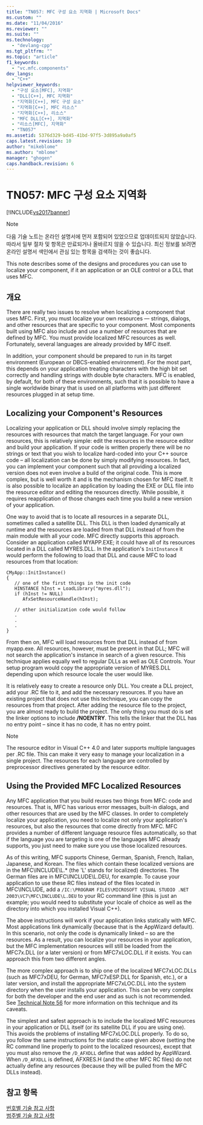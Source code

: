 ```yaml
---
title: "TN057: MFC 구성 요소 지역화 | Microsoft Docs"
ms.custom: ""
ms.date: "11/04/2016"
ms.reviewer: ""
ms.suite: ""
ms.technology: 
  - "devlang-cpp"
ms.tgt_pltfrm: ""
ms.topic: "article"
f1_keywords: 
  - "vc.mfc.components"
dev_langs: 
  - "C++"
helpviewer_keywords: 
  - "구성 요소[MFC], 지역화"
  - "DLL[C++], MFC 지역화"
  - "지역화[C++], MFC 구성 요소"
  - "지역화[C++], MFC 리소스"
  - "지역화[C++], 리소스"
  - "MFC DLL[C++], 지역화"
  - "리소스[MFC], 지역화"
  - "TN057"
ms.assetid: 5376d329-bd45-41bd-97f5-3d895a9a0af5
caps.latest.revision: 10
author: "mikeblome"
ms.author: "mblome"
manager: "ghogen"
caps.handback.revision: 6
---
```

# TN057: MFC 구성 요소 지역화
[!INCLUDE[vs2017banner](../assembler/inline/includes/vs2017banner.md)]

> [!NOTE]
>  다음 기술 노트는 온라인 설명서에 먼저 포함되어 있었으므로 업데이트되지 않았습니다.  따라서 일부 절차 및 항목은 만료되거나 올바르지 않을 수 있습니다.  최신 정보를 보려면 온라인 설명서 색인에서 관심 있는 항목을 검색하는 것이 좋습니다.  
  
 This note describes some of the designs and procedures you can use to localize your component, if it an application or an OLE control or a DLL that uses MFC.  
  
## 개요  
 There are really two issues to resolve when localizing a component that uses MFC.  First, you must localize your own resources — strings, dialogs, and other resources that are specific to your component.  Most components built using MFC also include and use a number of resources that are defined by MFC.  You must provide localized MFC resources as well.  Fortunately, several languages are already provided by MFC itself.  
  
 In addition, your component should be prepared to run in its target environment \(European or DBCS\-enabled environment\).  For the most part, this depends on your application treating characters with the high bit set correctly and handling strings with double byte characters.  MFC is enabled, by default, for both of these environments, such that it is possible to have a single worldwide binary that is used on all platforms with just different resources plugged in at setup time.  
  
## Localizing your Component's Resources  
 Localizing your application or DLL should involve simply replacing the resources with resources that match the target language.  For your own resources, this is relatively simple: edit the resources in the resource editor and build your application.  If your code is written properly there will be no strings or text that you wish to localize hard\-coded into your C\+\+ source code – all localization can be done by simply modifying resources.  In fact, you can implement your component such that all providing a localized version does not even involve a build of the original code.  This is more complex, but is well worth it and is the mechanism chosen for MFC itself.  It is also possible to localize an application by loading the EXE or DLL file into the resource editor and editing the resources directly.  While possible, it requires reapplication of those changes each time you build a new version of your application.  
  
 One way to avoid that is to locate all resources in a separate DLL, sometimes called a satellite DLL.  This DLL is then loaded dynamically at runtime and the resources are loaded from that DLL instead of from the main module with all your code.  MFC directly supports this approach.  Consider an application called MYAPP.EXE; it could have all of its resources located in a DLL called MYRES.DLL.  In the application's `InitInstance` it would perform the following to load that DLL and cause MFC to load resources from that location:  
  
```  
CMyApp::InitInstance()  
{  
   // one of the first things in the init code  
   HINSTANCE hInst = LoadLibrary("myres.dll");  
   if (hInst != NULL)  
      AfxSetResourceHandle(hInst);  
  
   // other initialization code would follow  
   .  
   .  
   .  
}  
```  
  
 From then on, MFC will load resources from that DLL instead of from myapp.exe.  All resources, however, must be present in that DLL; MFC will not search the application's instance in search of a given resource.  This technique applies equally well to regular DLLs as well as OLE Controls.  Your setup program would copy the appropriate version of MYRES.DLL depending upon which resource locale the user would like.  
  
 It is relatively easy to create a resource only DLL.  You create a DLL project, add your .RC file to it, and add the necessary resources.  If you have an existing project that does not use this technique, you can copy the resources from that project.  After adding the resource file to the project, you are almost ready to build the project.  The only thing you must do is set the linker options to include **\/NOENTRY**.  This tells the linker that the DLL has no entry point – since it has no code, it has no entry point.  
  
> [!NOTE]
>  The resource editor in Visual C\+\+ 4.0 and later supports multiple languages per .RC file.  This can make it very easy to manage your localization in a single project.  The resources for each language are controlled by preprocessor directives generated by the resource editor.  
  
## Using the Provided MFC Localized Resources  
 Any MFC application that you build reuses two things from MFC: code and resources.  That is, MFC has various error messages, built\-in dialogs, and other resources that are used by the MFC classes.  In order to completely localize your application, you need to localize not only your application's resources, but also the resources that come directly from MFC.  MFC provides a number of different language resource files automatically, so that if the language you are targeting is one of the languages MFC already supports, you just need to make sure you use those localized resources.  
  
 As of this writing, MFC supports Chinese, German, Spanish, French, Italian, Japanese, and Korean.  The files which contain these localized versions are in the MFC\\INCLUDE\\L.\* \(the 'L' stands for localized\) directories.  The German files are in MFC\\INCLUDE\\L.DEU, for example.  To cause your application to use these RC files instead of the files located in MFC\\INCLUDE, add a `/IC:\PROGRAM FILES\MICROSOFT VISUAL STUDIO .NET 2003\VC7\MFC\INCLUDE\L.DEU` to your RC command line \(this is just an example; you would need to substitute your locale of choice as well as the directory into which you installed Visual C\+\+\).  
  
 The above instructions will work if your application links statically with MFC.  Most applications link dynamically \(because that is the AppWizard default\).  In this scenario, not only the code is dynamically linked – so are the resources.  As a result, you can localize your resources in your application, but the MFC implementation resources will still be loaded from the MFC7x.DLL \(or a later version\) or from MFC7xLOC.DLL if it exists.  You can approach this from two different angles.  
  
 The more complex approach is to ship one of the localized MFC7xLOC.DLLs \(such as MFC7xDEU, for German, MFC7xESP.DLL for Spanish, etc.\), or a later version, and install the appropriate MFC7xLOC.DLL into the system directory when the user installs your application.  This can be very complex for both the developer and the end user and as such is not recommended.  See [Technical Note 56](../mfc/tn056-installation-of-localized-mfc-components.md) for more information on this technique and its caveats.  
  
 The simplest and safest approach is to include the localized MFC resources in your application or DLL itself \(or its satellite DLL if you are using one\).  This avoids the problems of installing MFC7xLOC.DLL properly.  To do so, you follow the same instructions for the static case given above \(setting the RC command line properly to point to the localized resources\), except that you must also remove the `/D_AFXDLL` define that was added by AppWizard.  When `/D_AFXDLL` is defined, AFXRES.H \(and the other MFC RC files\) do not actually define any resources \(because they will be pulled from the MFC DLLs instead\).  
  
## 참고 항목  
 [번호별 기술 참고 사항](../mfc/technical-notes-by-number.md)   
 [범주별 기술 참고 사항](../mfc/technical-notes-by-category.md)